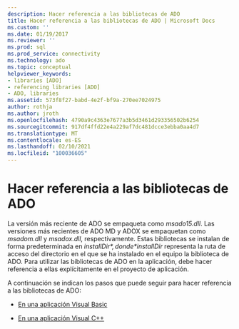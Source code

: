 ```yaml
---
description: Hacer referencia a las bibliotecas de ADO
title: Hacer referencia a las bibliotecas de ADO | Microsoft Docs
ms.custom: ''
ms.date: 01/19/2017
ms.reviewer: ''
ms.prod: sql
ms.prod_service: connectivity
ms.technology: ado
ms.topic: conceptual
helpviewer_keywords:
- libraries [ADO]
- referencing libraries [ADO]
- ADO, libraries
ms.assetid: 573f8f27-babd-4e2f-bf9a-270ee7024975
author: rothja
ms.author: jroth
ms.openlocfilehash: 4790a9c4363e7677a3b5d3461d293356502b6254
ms.sourcegitcommit: 917df4ffd22e4a229af7dc481dcce3ebba0aa4d7
ms.translationtype: MT
ms.contentlocale: es-ES
ms.lasthandoff: 02/10/2021
ms.locfileid: "100036605"
---
```

# <a name="referencing-the-ado-libraries"></a>Hacer referencia a las bibliotecas de ADO
La versión más reciente de ADO se empaqueta como *msado15.dll*. Las versiones más recientes de ADO MD y ADOX se empaquetan como *msadom.dll* y *msadox.dll*, respectivamente. Estas bibliotecas se instalan de forma predeterminada en *$installDir*, donde *$installDir* representa la ruta de acceso del directorio en el que se ha instalado en el equipo la biblioteca de ADO. Para utilizar las bibliotecas de ADO en la aplicación, debe hacer referencia a ellas explícitamente en el proyecto de aplicación.  
  
 A continuación se indican los pasos que puede seguir para hacer referencia a las bibliotecas de ADO:  
  
-   [En una aplicación Visual Basic](./referencing-the-ado-libraries-in-a-visual-basic-6-application.md)  
  
-   [En una aplicación Visual C++](./referencing-the-ado-libraries-in-a-visual-c-application.md)